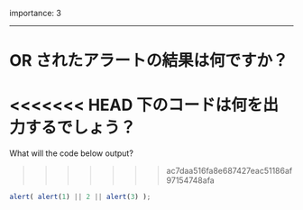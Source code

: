 importance: 3

---

# OR されたアラートの結果は何ですか？

<<<<<<< HEAD
下のコードは何を出力するでしょう？
=======
What will the code below output?
>>>>>>> ac7daa516fa8e687427eac51186af97154748afa

```js
alert( alert(1) || 2 || alert(3) );
```
